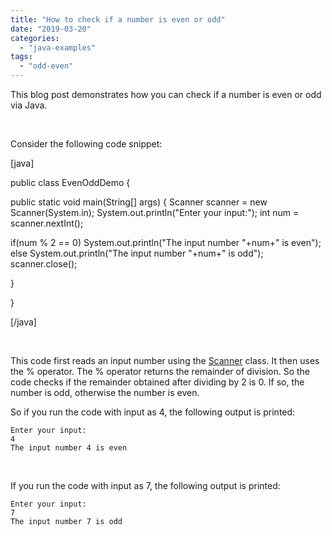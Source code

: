 ```yaml
---
title: "How to check if a number is even or odd"
date: "2019-03-20"
categories: 
  - "java-examples"
tags: 
  - "odd-even"
---
```


This blog post demonstrates how you can check if a number is even or odd via Java.

 

Consider the following code snippet:

\[java\]

public class EvenOddDemo {

public static void main(String\[\] args) { Scanner scanner = new Scanner(System.in); System.out.println("Enter your input:"); int num = scanner.nextInt();

if(num % 2 == 0) System.out.println("The input number "+num+" is even"); else System.out.println("The input number "+num+" is odd"); scanner.close();

}

}

\[/java\]

 

This code first reads an input number using the [Scanner](https://docs.oracle.com/javase/8/docs/api/java/util/Scanner.html) class. It then uses the % operator. The % operator returns the remainder of division. So the code checks if the remainder obtained after dividing by 2 is 0. If so, the number is odd, otherwise the number is even.

So if you run the code with input as 4, the following output is printed:

```
Enter your input:
4
The input number 4 is even
```

 

If you run the code with input as 7, the following output is printed:

```
Enter your input:
7
The input number 7 is odd
```
